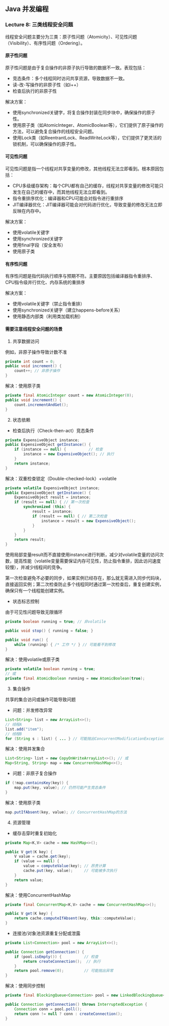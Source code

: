 ## Java 并发编程

### Lecture 8: 三类线程安全问题

线程安全问题主要分为三类：原子性问题（Atomicity）、可见性问题（Visibility）、有序性问题（Ordering）。

#### 原子性问题

原子性问题是由于复合操作的非原子执行导致的数据不一致。表现包括：
- 竞态条件：多个线程同时访问共享资源，导致数据不一致。
- 读-改-写操作的非原子性（如i++）
- 检查后执行的非原子性

解决方案：
- 使用synchronized关键字，将复合操作封装在同步块中，确保操作的原子性。
- 使用原子类（如AtomicInteger、AtomicBoolean等），它们提供了原子操作的方法，可以避免复合操作的线程安全问题。
- 使用Lock类（如ReentrantLock、ReadWriteLock等），它们提供了更灵活的锁机制，可以确保操作的原子性。

#### 可见性问题

可见性问题是指一个线程对共享变量的修改，其他线程无法立即看到。根本原因包括：
- CPU多级缓存架构：每个CPU都有自己的缓存，线程对共享变量的修改可能只发生在自己的缓存中，而其他线程无法立即看到。
- 指令重排序优化：编译器和CPU可能会对指令进行重排序
- JIT编译器优化：JIT编译器可能会对代码进行优化，导致变量的修改无法立即反映在内存中。

解决方案：
- 使用volatile关键字
- 使用synchronized关键字
- 使用final字段（安全发布）
- 使用原子类

#### 有序性问题

有序性问题是指代码执行顺序与预期不符。主要原因包括编译器指令重排序、CPU指令级并行优化、内存系统的重排序

解决方案：
- 使用volatile关键字（禁止指令重排）
- 使用synchronized关键字（建立happens-before关系）
- 使用静态内部类（利用类加载机制）

#### 需要注意线程安全问题的场景

1. 共享数据访问

例如，非原子操作导致计数不准
```java
private int count = 0;
public void increment() {
    count++; // 非原子操作
}
```
解决：使用原子类
```java
private final AtomicInteger count = new AtomicInteger(0);
public void increment() {
    count.incrementAndGet();
}
```

2. 状态依赖

- 检查后执行（Check-then-act）竞态条件
```java
private ExpensiveObject instance;
public ExpensiveObject getInstance() {
    if (instance == null) {          // 检查
        instance = new ExpensiveObject(); // 执行
    }
    return instance;
}
```
解决：双重检查锁定（Double-checked-lock）+volatile
```java
private volatile ExpensiveObject instance;
public ExpensiveObject getInstance() {
    ExpensiveObject result = instance;
    if (result == null) { // 第一次检查
        synchronized (this) {
            result = instance;
            if (result == null) { // 第二次检查
                instance = result = new ExpensiveObject();
            }
        }
    }
    return result;
}
```
使用局部变量result而不直接使用instance进行判断，减少对volatile变量的访问次数，提高性能（volatile变量需要保证内存可见性，防止指令重排，因此访问速度较慢），并减少线程间的竞争。

第一次检查避免不必要的同步，如果实例已经存在，那么就无需进入同步代码块，直接返回实例；第二次检查防止多个线程同时通过第一次检查后，重复创建实例，确保只有一个线程能创建实例。

- 状态标志控制

由于可见性问题导致无限循环
```java
private boolean running = true; // 非volatile

public void stop() { running = false; }

public void run() {
    while (running) { /* 工作 */ } // 可能看不到修改
}
```
解决：使用volatile或原子类
```java
private volatile boolean running = true;
// 或
private final AtomicBoolean running = new AtomicBoolean(true);
```
3. 集合操作

共享的集合访问或操作可能导致问题

- 问题：并发修改异常
```java
List<String> list = new ArrayList<>();
// 线程A
list.add("item");
// 线程B
for (String s : list) { ... } // 可能抛出ConcurrentModificationException
```
解决：使用并发集合
```java
List<String> list = new CopyOnWriteArrayList<>(); // 或
Map<String, String> map = new ConcurrentHashMap<>();
```

- 问题：非原子复合操作
```java
if (!map.containsKey(key)) {
    map.put(key, value); // 仍然可能产生竞态条件
}
```
解决：使用原子类
```java
map.putIfAbsent(key, value); // ConcurrentHashMap的方法
```

4. 资源管理

- 缓存击穿时重复初始化
```java
private Map<K,V> cache = new HashMap<>();

public V get(K key) {
    V value = cache.get(key);
    if (value == null) {
        value = computeValue(key); // 昂贵计算
        cache.put(key, value);     // 可能被多次执行
    }
    return value;
}
```
解决：使用ConcurrentHashMap
```java
private final ConcurrentMap<K,V> cache = new ConcurrentHashMap<>();

public V get(K key) {
    return cache.computeIfAbsent(key, this::computeValue);
}
```

- 连接池/对象池资源重复分配或泄露
```java
private List<Connection> pool = new ArrayList<>();

public Connection getConnection() {
    if (pool.isEmpty()) {          // 检查
        return createConnection();  // 执行
    }
    return pool.remove(0);         // 可能抛出异常
}
```
解决：使用同步控制
```java
private final BlockingQueue<Connection> pool = new LinkedBlockingQueue<>();

public Connection getConnection() throws InterruptedException {
    Connection conn = pool.poll();
    return conn != null ? conn : createConnection();
}
```